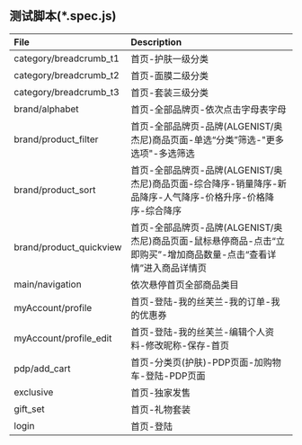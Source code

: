 ## 测试脚本(*.spec.js)

File | Description |
:--- | :---------- |
category/breadcrumb_t1 | 首页-护肤一级分类
category/breadcrumb_t2 | 首页-面膜二级分类
category/breadcrumb_t3 | 首页-套装三级分类
brand/alphabet  |   首页-全部品牌页-依次点击字母表字母
brand/product_filter  |   首页-全部品牌页-品牌(ALGENIST/奥杰尼)商品页面-单选“分类”筛选-"更多选项"-多选筛选
brand/product_sort  |   首页-全部品牌页-品牌(ALGENIST/奥杰尼)商品页面-综合降序-销量降序-新品降序-人气降序-价格升序-价格降序-综合降序
brand/product_quickview  |   首页-全部品牌页-品牌(ALGENIST/奥杰尼)商品页面-鼠标悬停商品-点击“立即购买”-增加商品数量-点击“查看详情”进入商品详情页
main/navigation | 依次悬停首页全部商品类目
myAccount/profile | 首页-登陆-我的丝芙兰-我的订单-我的优惠券
myAccount/profile_edit | 首页-登陆-我的丝芙兰-编辑个人资料-修改昵称-保存-首页
pdp/add_cart | 首页-分类页(护肤)-PDP页面-加购物车-登陆-PDP页面
exclusive | 首页-独家发售
gift_set | 首页-礼物套装
login | 首页-登陆

